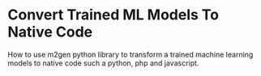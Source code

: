 # Convert Trained ML Models To Native Code
 How to use m2gen python library to transform a trained machine learning models to native code such a python, php and javascript.
